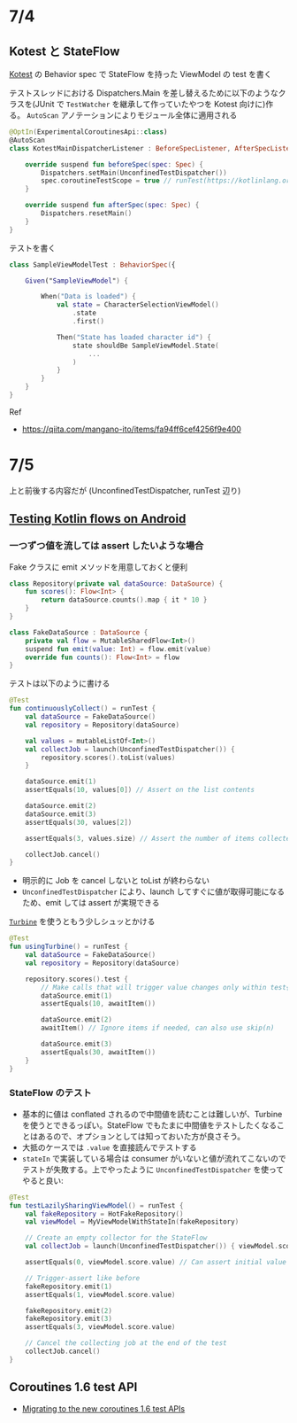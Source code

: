 # 7/4

## Kotest と StateFlow

[Kotest](https://github.com/kotest/kotest) の Behavior spec で StateFlow を持った ViewModel の test を書く

テストスレッドにおける Dispatchers.Main を差し替えるために以下のようなクラスを(JUnit で `TestWatcher` を継承して作っていたやつを Kotest 向けに)作る。
`AutoScan` アノテーションによりモジュール全体に適用される

```kt
@OptIn(ExperimentalCoroutinesApi::class)
@AutoScan
class KotestMainDispatcherListener : BeforeSpecListener, AfterSpecListener {

    override suspend fun beforeSpec(spec: Spec) {
        Dispatchers.setMain(UnconfinedTestDispatcher())
        spec.coroutineTestScope = true // runTest(https://kotlinlang.org/api/kotlinx.coroutines/kotlinx-coroutines-test/kotlinx.coroutines.test/run-test.html) を使用する
    }

    override suspend fun afterSpec(spec: Spec) {
        Dispatchers.resetMain()
    }
}
```

テストを書く

```kt
class SampleViewModelTest : BehaviorSpec({

    Given("SampleViewModel") {

        When("Data is loaded") {
            val state = CharacterSelectionViewModel()
                .state
                .first()

            Then("State has loaded character id") {
                state shouldBe SampleViewModel.State(
                    ...
                )
            }
        }
    }
}
```

Ref

- https://qiita.com/mangano-ito/items/fa94ff6cef4256f9e400

# 7/5

上と前後する内容だが (UnconfinedTestDispatcher, runTest 辺り)

## [Testing Kotlin flows on Android](https://developer.android.com/kotlin/flow/test)

### 一つずつ値を流しては assert したいような場合

Fake クラスに emit メソッドを用意しておくと便利

```kt
class Repository(private val dataSource: DataSource) {
    fun scores(): Flow<Int> {
        return dataSource.counts().map { it * 10 }
    }
}

class FakeDataSource : DataSource {
    private val flow = MutableSharedFlow<Int>()
    suspend fun emit(value: Int) = flow.emit(value)
    override fun counts(): Flow<Int> = flow
}
```

テストは以下のように書ける

```kt
@Test
fun continuouslyCollect() = runTest {
    val dataSource = FakeDataSource()
    val repository = Repository(dataSource)

    val values = mutableListOf<Int>()
    val collectJob = launch(UnconfinedTestDispatcher()) {
        repository.scores().toList(values)
    }

    dataSource.emit(1)
    assertEquals(10, values[0]) // Assert on the list contents

    dataSource.emit(2)
    dataSource.emit(3)
    assertEquals(30, values[2])

    assertEquals(3, values.size) // Assert the number of items collected

    collectJob.cancel()
}
```

- 明示的に Job を cancel しないと toList が終わらない
- `UnconfinedTestDispatcher` により、launch してすぐに値が取得可能になるため、emit しては assert が実現できる

[`Turbine`](https://github.com/cashapp/turbine) を使うともう少しシュッとかける

```kt
@Test
fun usingTurbine() = runTest {
    val dataSource = FakeDataSource()
    val repository = Repository(dataSource)

    repository.scores().test {
        // Make calls that will trigger value changes only within test{}
        dataSource.emit(1)
        assertEquals(10, awaitItem())

        dataSource.emit(2)
        awaitItem() // Ignore items if needed, can also use skip(n)

        dataSource.emit(3)
        assertEquals(30, awaitItem())
    }
}
```

### StateFlow のテスト

- 基本的に値は conflated されるので中間値を読むことは難しいが、Turbine を使うとできるっぽい。StateFlow でもたまに中間値をテストしたくなることはあるので、オプションとしては知っておいた方が良さそう。
- 大抵のケースでは `.value` を直接読んでテストする
- `stateIn` で実装している場合は consumer がいないと値が流れてこないのでテストが失敗する。上でやったように `UnconfinedTestDispatcher` を使ってやると良い:

```kt
@Test
fun testLazilySharingViewModel() = runTest {
    val fakeRepository = HotFakeRepository()
    val viewModel = MyViewModelWithStateIn(fakeRepository)

    // Create an empty collector for the StateFlow
    val collectJob = launch(UnconfinedTestDispatcher()) { viewModel.score.collect() }

    assertEquals(0, viewModel.score.value) // Can assert initial value

    // Trigger-assert like before
    fakeRepository.emit(1)
    assertEquals(1, viewModel.score.value)

    fakeRepository.emit(2)
    fakeRepository.emit(3)
    assertEquals(3, viewModel.score.value)

    // Cancel the collecting job at the end of the test
    collectJob.cancel()
}
```

## Coroutines 1.6 test API

- [Migrating to the new coroutines 1.6 test APIs](https://medium.com/androiddevelopers/migrating-to-the-new-coroutines-1-6-test-apis-b99f7fc47774)
